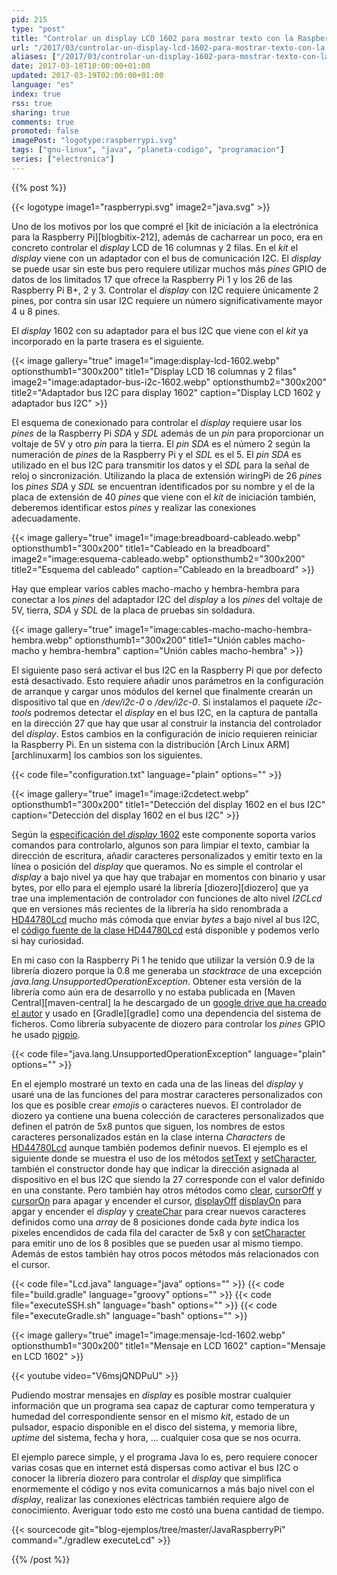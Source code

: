 ```yaml
---
pid: 215
type: "post"
title: "Controlar un display LCD 1602 para mostrar texto con la Raspberry Pi y Java"
url: "/2017/03/controlar-un-display-lcd-1602-para-mostrar-texto-con-la-raspberry-pi-y-java/"
aliases: ["/2017/03/controlar-un-display-1602-para-mostrar-texto-con-la-raspberry-pi-y-java/"]
date: 2017-03-18T10:00:00+01:00
updated: 2017-03-19T02:00:00+01:00
language: "es"
index: true
rss: true
sharing: true
comments: true
promoted: false
imagePost: "logotype:raspberrypi.svg"
tags: ["gnu-linux", "java", "planeta-codigo", "programacion"]
series: ["electronica"]
---
```


{{% post %}}

{{< logotype image1="raspberrypi.svg" image2="java.svg" >}}

Uno de los motivos por los que compré el [kit de iniciación a la electrónica para la Raspberry Pi][blogbitix-212], además de cacharrear un poco, era en concreto controlar el _display_ LCD de 16 columnas y 2 filas. En el _kit_ el _display_ viene con un adaptador con el bus de comunicación I2C. El _display_ se puede usar sin este bus pero requiere utilizar muchos más _pines_ GPIO de datos de los limitados 17 que ofrece la Raspberry Pi 1 y los 26 de las Raspberry Pi B+, 2  y 3. Controlar el _display_ con I2C requiere únicamente 2 pines, por contra sin usar I2C requiere un número significativamente mayor 4 u 8 pines.

El _display_ 1602 con su adaptador para el bus I2C que viene con el _kit_ ya incorporado en la parte trasera es el siguiente.

{{< image
    gallery="true"
    image1="image:display-lcd-1602.webp" optionsthumb1="300x200" title1="Display LCD 16 columnas y 2 filas"
    image2="image:adaptador-bus-i2c-1602.webp" optionsthumb2="300x200" title2="Adaptador bus I2C para display 1602"
    caption="Display LCD 1602 y adaptador bus I2C" >}}

El esquema de conexionado para controlar el _display_ requiere usar los _pines_ de la Raspberry Pi _SDA_ y _SDL_ además de un _pin_ para proporcionar un voltaje de 5V y otro _pin_ para la tierra. El _pin_ _SDA_ es el número 2 según la numeración de _pines_ de la Raspberry Pi y el _SDL_ es el 5. El _pin_ _SDA_ es utilizado en el bus I2C para transmitir los datos y el _SDL_ para la señal de reloj o sincronización. Utilizando la placa de extensión wiringPi de 26 _pines_ los _pines_ _SDA_ y _SDL_ se encuentran identificados por su nombre y el de la placa de extensión de 40 _pines_ que viene con el _kit_ de iniciación también, deberemos identificar estos _pines_ y realizar las conexiones adecuadamente.

{{< image
    gallery="true"
    image1="image:breadboard-cableado.webp" optionsthumb1="300x200" title1="Cableado en la breadboard"
    image2="image:esquema-cableado.webp" optionsthumb2="300x200" title2="Esquema del cableado"
    caption="Cableado en la breadboard" >}}

Hay que emplear varios cables macho-macho y hembra-hembra para conectar a los _pines_ del adaptador I2C del _display_  a los _pines_ del voltaje de 5V, tierra, _SDA_ y _SDL_ de la placa de pruebas sin soldadura.

{{< image
    gallery="true"
    image1="image:cables-macho-macho-hembra-hembra.webp" optionsthumb1="300x200" title1="Unión cables macho-macho y hembra-hembra"
    caption="Unión cables macho-hembra" >}}

El siguiente paso será activar el bus I2C en la Raspberry Pi que por defecto está desactivado. Esto requiere añadir unos parámetros en la configuración de arranque y cargar unos módulos del kernel que finalmente crearán un dispositivo tal que en _/dev/i2c-0_ o _/dev/i2c-0_. Si instalamos el paquete _i2c-tools_ podremos detectar el _display_ en el bus I2C, en la captura de pantalla en la dirección 27 que hay que usar al construir la instancia del controlador del _display_. Estos cambios en la configuración de inicio requieren reiniciar la Raspberry Pi. En un sistema con la distribución [Arch Linux ARM][archlinuxarm] los cambios son los siguientes.

{{< code file="configuration.txt" language="plain" options="" >}}

{{< image
    gallery="true"
    image1="image:i2cdetect.webp" optionsthumb1="300x200" title1="Detección del display 1602 en el bus I2C"
    caption="Detección del display 1602 en el bus I2C" >}}

Según la [especificación del _display_ 1602](https://www.sparkfun.com/datasheets/LCD/HD44780.pdf) este componente soporta varios comandos para controlarlo, algunos son para limpiar el texto, cambiar la dirección de escritura, añadir caracteres personalizados y emitir texto en la línea o posición del _display_ que queramos. No es simple el controlar el _display_ a bajo nivel ya que hay que trabajar en momentos con binario y usar bytes, por ello para el ejemplo usaré la librería [diozero][diozero] que ya trae una implementación de controlador con funciones de alto nivel _I2CLcd_ que en versiones más recientes de la librería ha sido renombrada a [HD44780Lcd](http://static.javadoc.io/com.diozero/diozero-core/0.9/com/diozero/HD44780Lcd.html) mucho más cómoda que enviar _bytes_ a bajo nivel al bus I2C, el [código fuente de la clase HD44780Lcd](https://github.com/mattjlewis/diozero/blob/master/diozero-core/src/main/java/com/diozero/HD44780Lcd.java) está disponible y podemos verlo si hay curiosidad.

En mi caso con la Raspberry Pi 1 he tenido que utilizar la versión 0.9 de la librería diozero porque la 0.8 me generaba un _stacktrace_ de una excepción _java.lang.UnsupportedOperationException_. Obtener esta versión de la librería como aún era de desarrollo y no estaba publicada en [Maven Central][maven-central] la he descargado de un [google drive que ha creado el autor](https://drive.google.com/drive/u/0/folders/0B2Kd_bs3CEYaZ3NiRkd4OXhYd3c) y usado en [Gradle][gradle] como una dependencia del sistema de ficheros. Como librería subyacente de diozero para controlar los _pines_ GPIO he usado [pigpio](http://abyz.co.uk/rpi/pigpio/).

{{< code file="java.lang.UnsupportedOperationException" language="plain" options="" >}}

En el ejemplo mostraré un texto en cada una de las lineas del _display_ y usaré una de las funciones del para mostrar caracteres personalizados con los que es posible crear _emojis_ o caracteres nuevos. El controlador de diozero ya contiene una buena colección de caracteres personalizados que definen el patrón de 5x8 puntos que siguen, los nombres de estos caracteres personalizados están en la clase interna _Characters_ de [HD44780Lcd](http://static.javadoc.io/com.diozero/diozero-core/0.9/com/diozero/HD44780Lcd.html) aunque también podemos definir nuevos. El ejemplo es el siguiente donde se muestra el uso de los métodos [setText](http://static.javadoc.io/com.diozero/diozero-core/0.9/com/diozero/HD44780Lcd.html#setText-int-java.lang.String-) y [setCharacter](http://static.javadoc.io/com.diozero/diozero-core/0.9/com/diozero/HD44780Lcd.html#setCharacter-int-int-char-), también el constructor donde hay que indicar la dirección asignada al dispositivo en el bus I2C que siendo la 27 corresponde con el valor definido en una constante. Pero también hay otros métodos como [clear](http://static.javadoc.io/com.diozero/diozero-core/0.9/com/diozero/HD44780Lcd.html#clear--), [cursorOff](http://static.javadoc.io/com.diozero/diozero-core/0.9/com/diozero/HD44780Lcd.html#cursorOff--) y [cursorOn](http://static.javadoc.io/com.diozero/diozero-core/0.9/com/diozero/HD44780Lcd.html#cursorOn--) para apagar y encender el cursor, [displayOff](http://static.javadoc.io/com.diozero/diozero-core/0.9/com/diozero/HD44780Lcd.html#displayOff--)
[displayOn](http://static.javadoc.io/com.diozero/diozero-core/0.9/com/diozero/HD44780Lcd.html#displayOn--) para apgar y encender el _display_ y [createChar](http://static.javadoc.io/com.diozero/diozero-core/0.9/com/diozero/HD44780Lcd.html#createChar-int-byte:A-) para crear nuevos caracteres definidos como una _array_ de 8 posiciones donde cada _byte_ indica los pixeles encendidos de cada fila del caracter de 5x8 y con [setCharacter](http://static.javadoc.io/com.diozero/diozero-core/0.9/com/diozero/HD44780Lcd.html#setCharacter-int-int-char-) para emitir uno de los 8 posibles que se pueden usar al mismo tiempo. Además de estos también hay otros pocos métodos más relacionados con el cursor.

{{< code file="Lcd.java" language="java" options="" >}}
{{< code file="build.gradle" language="groovy" options="" >}}
{{< code file="executeSSH.sh" language="bash" options="" >}}
{{< code file="executeGradle.sh" language="bash" options="" >}}

{{< image
    gallery="true"
    image1="image:mensaje-lcd-1602.webp" optionsthumb1="300x200" title1="Mensaje en LCD 1602"
    caption="Mensaje en LCD 1602" >}}

{{< youtube video="V6msjQNDPuU" >}}

Pudiendo mostrar mensajes en _display_ es posible mostrar cualquier información que un programa sea capaz de capturar como temperatura y humedad del correspondiente sensor en el mismo _kit_, estado de un pulsador, espacio disponible en el disco del sistema, y memoria libre, _uptime_ del sistema, fecha y hora, ... cualquier cosa que se nos ocurra.

El ejemplo parece simple, y el programa Java lo es, pero requiere conocer varias cosas que en internet está dispersas como activar el bus I2C o conocer la librería diozero para controlar el _display_ que simplifica enormemente el código y nos evita comunicarnos a más bajo nivel con el _display_, realizar las conexiones eléctricas también requiere algo de conocimiento. Averiguar todo esto me costó una buena cantidad de tiempo.

{{< sourcecode git="blog-ejemplos/tree/master/JavaRaspberryPi" command="./gradlew executeLcd" >}}

{{% /post %}}
